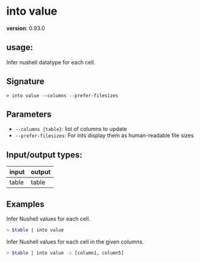 # into value

**version**: 0.93.0

## **usage**:

Infer nushell datatype for each cell.

## Signature

`> into value --columns --prefer-filesizes`

## Parameters

- `--columns {table}`: list of columns to update
- `--prefer-filesizes`: For ints display them as human-readable file sizes

## Input/output types:

| input | output |
| ----- | ------ |
| table | table  |

## Examples

Infer Nushell values for each cell.

```bash
> $table | into value
```

Infer Nushell values for each cell in the given columns.

```bash
> $table | into value -c [column1, column5]
```
